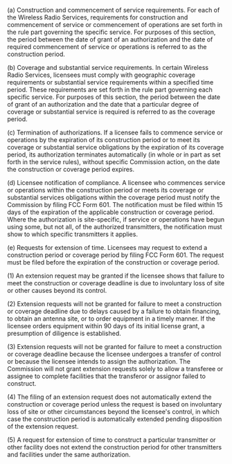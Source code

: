 (a) Construction and commencement of service requirements. For each of the Wireless Radio Services, requirements for construction and commencement of service or commencement of operations are set forth in the rule part governing the specific service. For purposes of this section, the period between the date of grant of an authorization and the date of required commencement of service or operations is referred to as the construction period.

(b) Coverage and substantial service requirements. In certain Wireless Radio Services, licensees must comply with geographic coverage requirements or substantial service requirements within a specified time period. These requirements are set forth in the rule part governing each specific service. For purposes of this section, the period between the date of grant of an authorization and the date that a particular degree of coverage or substantial service is required is referred to as the coverage period.

(c) Termination of authorizations. If a licensee fails to commence service or operations by the expiration of its construction period or to meet its coverage or substantial service obligations by the expiration of its coverage period, its authorization terminates automatically (in whole or in part as set forth in the service rules), without specific Commission action, on the date the construction or coverage period expires.

(d) Licensee notification of compliance. A licensee who commences service or operations within the construction period or meets its coverage or substantial services obligations within the coverage period must notify the Commission by filing FCC Form 601. The notification must be filed within 15 days of the expiration of the applicable construction or coverage period. Where the authorization is site-specific, if service or operations have begun using some, but not all, of the authorized transmitters, the notification must show to which specific transmitters it applies.

(e) Requests for extension of time. Licensees may request to extend a construction period or coverage period by filing FCC Form 601. The request must be filed before the expiration of the construction or coverage period.

(1) An extension request may be granted if the licensee shows that failure to meet the construction or coverage deadline is due to involuntary loss of site or other causes beyond its control.
                

(2) Extension requests will not be granted for failure to meet a construction or coverage deadline due to delays caused by a failure to obtain financing, to obtain an antenna site, or to order equipment in a timely manner. If the licensee orders equipment within 90 days of its initial license grant, a presumption of diligence is established.

(3) Extension requests will not be granted for failure to meet a construction or coverage deadline because the licensee undergoes a transfer of control or because the licensee intends to assign the authorization. The Commission will not grant extension requests solely to allow a transferee or assignee to complete facilities that the transferor or assignor failed to construct.

(4) The filing of an extension request does not automatically extend the construction or coverage period unless the request is based on involuntary loss of site or other circumstances beyond the licensee's control, in which case the construction period is automatically extended pending disposition of the extension request.

(5) A request for extension of time to construct a particular transmitter or other facility does not extend the construction period for other transmitters and facilities under the same authorization.

